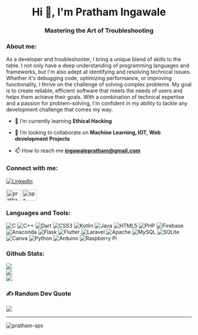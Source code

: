 <h1 align="center">Hi 👋, I'm Pratham Ingawale</h1>
<h3 align="center">Mastering the Art of Troubleshooting</h3>


<h3 align="left">About me:</h3>
As a developer and troubleshooter, I bring a unique blend of skills to the table. I not only have a deep understanding of programming languages and frameworks, but I'm also adept at identifying and resolving technical issues. Whether it's debugging code, optimizing performance, or improving functionality, I thrive on the challenge of solving complex problems. My goal is to create reliable, efficient software that meets the needs of users and helps them achieve their goals. With a combination of technical expertise and a passion for problem-solving, I'm confident in my ability to tackle any development challenge that comes my way.

- 🌱 I’m currently learning **Ethical Hacking**

- 👯 I’m looking to collaborate on **Machine Learning, IOT, Web development Projects**

- 📫 How to reach me **ingawalepratham@gmail.com**

<h3 align="left">Connect with me:</h3>

[![LinkedIn](https://img.shields.io/badge/LinkedIn-%230077B5.svg?logo=linkedin&logoColor=white)](https://in.linkedin.com/in/pratham-ingawale-524288213) 
<p align="left">
<a href="https://instagram.com/pratham_ingawale" target="blank"><img align="center" src="https://raw.githubusercontent.com/rahuldkjain/github-profile-readme-generator/master/src/images/icons/Social/instagram.svg" alt="pratham_ingawale" height="30" width="40" /></a>
<a href="https://www.youtube.com/channel/UCIypIg9uzbIY2phLlqTNCdA" target="blank"><img align="center" src="https://raw.githubusercontent.com/rahuldkjain/github-profile-readme-generator/master/src/images/icons/Social/youtube.svg" alt="sps techcrea" height="30" width="40" /></a>
</p>

<h3 align="left">Languages and Tools:</h3>

![C](https://img.shields.io/badge/c-%2300599C.svg?style=for-the-badge&logo=c&logoColor=white) ![C++](https://img.shields.io/badge/c++-%2300599C.svg?style=for-the-badge&logo=c%2B%2B&logoColor=white) ![Dart](https://img.shields.io/badge/dart-%230175C2.svg?style=for-the-badge&logo=dart&logoColor=white) ![CSS3](https://img.shields.io/badge/css3-%231572B6.svg?style=for-the-badge&logo=css3&logoColor=white) ![Kotlin](https://img.shields.io/badge/kotlin-%230095D5.svg?style=for-the-badge&logo=kotlin&logoColor=white) ![Java](https://img.shields.io/badge/java-%23ED8B00.svg?style=for-the-badge&logo=java&logoColor=white) ![HTML5](https://img.shields.io/badge/html5-%23E34F26.svg?style=for-the-badge&logo=html5&logoColor=white) ![PHP](https://img.shields.io/badge/php-%23777BB4.svg?style=for-the-badge&logo=php&logoColor=white) ![Firebase](https://img.shields.io/badge/firebase-%23039BE5.svg?style=for-the-badge&logo=firebase) ![Anaconda](https://img.shields.io/badge/Anaconda-%2344A833.svg?style=for-the-badge&logo=anaconda&logoColor=white) ![Flask](https://img.shields.io/badge/flask-%23000.svg?style=for-the-badge&logo=flask&logoColor=white) ![Flutter](https://img.shields.io/badge/Flutter-%2302569B.svg?style=for-the-badge&logo=Flutter&logoColor=white) ![Laravel](https://img.shields.io/badge/laravel-%23FF2D20.svg?style=for-the-badge&logo=laravel&logoColor=white) ![Apache](https://img.shields.io/badge/apache-%23D42029.svg?style=for-the-badge&logo=apache&logoColor=white) ![MySQL](https://img.shields.io/badge/mysql-%2300f.svg?style=for-the-badge&logo=mysql&logoColor=white) ![SQLite](https://img.shields.io/badge/sqlite-%2307405e.svg?style=for-the-badge&logo=sqlite&logoColor=white) ![Canva](https://img.shields.io/badge/Canva-%2300C4CC.svg?style=for-the-badge&logo=Canva&logoColor=white) ![Python](https://img.shields.io/badge/python-3670A0?style=for-the-badge&logo=python&logoColor=ffdd54) ![Arduino](https://img.shields.io/badge/-Arduino-00979D?style=for-the-badge&logo=Arduino&logoColor=white) ![Raspberry Pi](https://img.shields.io/badge/-RaspberryPi-C51A4A?style=for-the-badge&logo=Raspberry-Pi)

<h3 align="left">Github Stats:</h3>

![](https://github-readme-stats.vercel.app/api?username=PRATHAM-SPS&theme=dark&hide_border=false&include_all_commits=false&count_private=false)<br/>
![](https://github-readme-streak-stats.herokuapp.com/?user=PRATHAM-SPS&theme=dark&hide_border=false)<br/>
![](https://github-readme-stats.vercel.app/api/top-langs/?username=PRATHAM-SPS&theme=dark&hide_border=false&include_all_commits=false&count_private=false&layout=compact)

### ✍️ Random Dev Quote
![](https://quotes-github-readme.vercel.app/api?type=horizontal&theme=radical)


---
<p align="left"> <img src="https://komarev.com/ghpvc/?username=pratham-sps&label=Profile%20views&color=0e75b6&style=flat" alt="pratham-sps" /> </p>


<!-- Proudly created with GPRM ( https://gprm.itsvg.in ) -->
